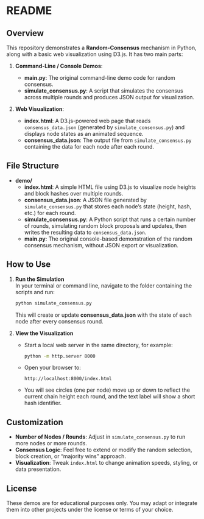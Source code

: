 # README

## Overview

This repository demonstrates a **Random-Consensus** mechanism in Python, along with a basic web visualization using D3.js. It has two main parts:

1. **Command-Line / Console Demos**:  
   - **main.py**: The original command-line demo code for random consensus.
   - **simulate_consensus.py**: A script that simulates the consensus across multiple rounds and produces JSON output for visualization.

2. **Web Visualization**:  
   - **index.html**: A D3.js-powered web page that reads `consensus_data.json` (generated by `simulate_consensus.py`) and displays node states as an animated sequence.
   - **consensus_data.json**: The output file from `simulate_consensus.py` containing the data for each node after each round.

## File Structure

- **demo/**
  - **index.html**: A simple HTML file using D3.js to visualize node heights and block hashes over multiple rounds.
  - **consensus_data.json**: A JSON file generated by `simulate_consensus.py` that stores each node’s state (height, hash, etc.) for each round.
  - **simulate_consensus.py**: A Python script that runs a certain number of rounds, simulating random block proposals and updates, then writes the resulting data to `consensus_data.json`.
  - **main.py**: The original console-based demonstration of the random consensus mechanism, without JSON export or visualization.

## How to Use

1. **Run the Simulation**  
   In your terminal or command line, navigate to the folder containing the scripts and run:
   ```bash
   python simulate_consensus.py
   ```
   This will create or update **consensus_data.json** with the state of each node after every consensus round.

2. **View the Visualization**  
   - Start a local web server in the same directory, for example:
     ```bash
     python -m http.server 8000
     ```
   - Open your browser to:
     ```text
     http://localhost:8000/index.html
     ```
   - You will see circles (one per node) move up or down to reflect the current chain height each round, and the text label will show a short hash identifier.

## Customization

- **Number of Nodes / Rounds**: Adjust in `simulate_consensus.py` to run more nodes or more rounds.
- **Consensus Logic**: Feel free to extend or modify the random selection, block creation, or “majority wins” approach.
- **Visualization**: Tweak `index.html` to change animation speeds, styling, or data presentation.

## License

These demos are for educational purposes only. You may adapt or integrate them into other projects under the license or terms of your choice.
